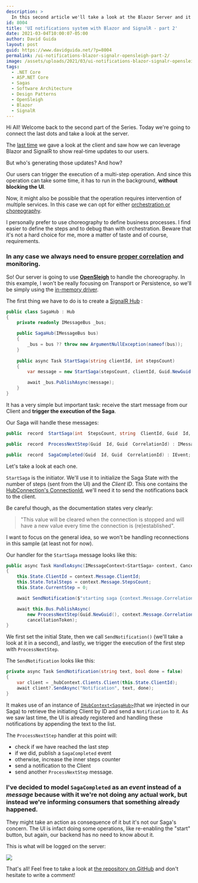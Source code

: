 ```yaml
---
description: >
  In this second article we'll take a look at the Blazor Server and it's SignalR integration with OpenSleigh.
id: 8004
title: 'UI notifications system with Blazor and SignalR - part 2'
date: 2021-03-04T10:00:07-05:00
author: David Guida
layout: post
guid: https://www.davidguida.net/?p=8004
permalink: /ui-notifications-blazor-signalr-opensleigh-part-2/
image: /assets/uploads/2021/03/ui-notifications-blazor-signalr-opensleigh-part-2.jpg
tags:
  - .NET Core
  - ASP.NET Core
  - Sagas
  - Software Architecture
  - Design Patterns
  - OpenSleigh
  - Blazor
  - SignalR
---
```


Hi All! Welcome back to the second part of the Series. Today we're going to connect the last dots and take a look at the server.

The <a href="/ui-notifications-blazor-signalr-opensleigh-part-1/" target="_blank">last time</a> we gave a look at the client and saw how we can leverage Blazor and SignalR to show real-time updates to our users.

But who's generating those updates? And how?

Our users can trigger the execution of a multi-step operation. And since this operation can take some time, it has to run in the background, **without blocking the UI**.

Now, it might also be possible that the operation requires intervention of multiple services. In this case we can opt for either <a  href="/opensleigh-a-saga-management-library-for-net-core/"  target="_blank">orchestration or choreography</a>.

I personally prefer to use choreography to define business processes. I find easier to define the steps and to debug than with orchestration. Beware that it's not a hard choice for me, more a matter of taste and of course, requirements.

### In any case we always need to ensure <a href="/event-sourcing-on-azure-part-4-integration-events/" target='_blank'>proper correlation</a> and monitoring.

So! Our server is going to use <a href="https://www.opensleigh.net" target="_blank">**OpenSleigh**</a> to handle the choreography. In this example, I won't be really focusing on Transport or Persistence, so we'll be simply using the <a  href="https://www.nuget.org/packages/OpenSleigh.Persistence.InMemory/"  target='_blank'>in-memory driver</a>.

The first thing we have to do is to create a <a href="https://docs.microsoft.com/en-us/aspnet/core/signalr/hubs?view=aspnetcore-5.0&WT.mc_id=DOP-MVP-5003878" target="_blank">SignalR Hub</a> :

```csharp
public class SagaHub : Hub
{
    private readonly IMessageBus _bus;

    public SagaHub(IMessageBus bus)
    {
        _bus = bus ?? throw new ArgumentNullException(nameof(bus));
    }
    
    public async Task StartSaga(string clientId, int stepsCount)
    {
        var message = new StartSaga(stepsCount, clientId, Guid.NewGuid(), Guid.NewGuid());

        await _bus.PublishAsync(message);
    }
}
```
It has a very simple but important task: receive the start message from our Client and **trigger the execution of the Saga**.

Our Saga will handle these messages:

```csharp
public  record  StartSaga(int  StepsCount, string  ClientId, Guid  Id, Guid  CorrelationId) : IMessage;

public  record  ProcessNextStep(Guid  Id, Guid  CorrelationId) : IMessage;

public  record  SagaCompleted(Guid  Id, Guid  CorrelationId) : IEvent;
```

Let's take a look at each one.

`StartSaga` is the initiator. We'll use it to initialize the Saga State with the number of steps (sent from the UI) and the *Client ID*. This one contains the <a  href="https://docs.microsoft.com/en-us/dotnet/api/microsoft.aspnetcore.signalr.client.hubconnection.connectionid?view=aspnetcore-3.0?WT.mc_id=DOP-MVP-5003878" target="_blank">HubConnection's ConnectionId</a>, we'll need it to send the notifications back to the client.

Be careful though, as the documentation states very clearly:

> "This value will be cleared when the connection is stopped and will have a new value every time the connection is (re)established".

I want to focus on the general idea, so we won't be handling reconnections in this sample (at least not for now).

Our handler for the `StartSaga` message looks like this:

```csharp
public async Task HandleAsync(IMessageContext<StartSaga> context, CancellationToken cancellationToken = default) 
{
	this.State.ClientId = context.Message.ClientId;
	this.State.TotalSteps = context.Message.StepsCount;
	this.State.CurrentStep = 0;

	await SendNotification($"starting saga {context.Message.CorrelationId} with {State.TotalSteps} total steps...");

	await this.Bus.PublishAsync(
	    new ProcessNextStep(Guid.NewGuid(), context.Message.CorrelationId),
	    cancellationToken);
}
```

We first set the initial State, then we call `SendNotification()`  (we'll take a look at it in a second), and lastly, we trigger the execution of the first step with `ProcessNextStep`.

The `SendNotification` looks like this:
```csharp
private async Task SendNotification(string text, bool done = false)
{
    var client = _hubContext.Clients.Client(this.State.ClientId);
    await client?.SendAsync("Notification", text, done);
}
```
It makes use of an instance of <a href="https://docs.microsoft.com/en-us/aspnet/core/signalr/hubcontext?view=aspnetcore-5.0&WT.mc_id=DOP-MVP-5003878#get-an-instance-of-ihubcontext" target="_blank">`IHubContext<SagaHub>`</a>(that we injected in our Saga) to retrieve the initiating Client by ID and send a `Notification` to it. 
As we saw last time, the UI is already registered and handling these notifications by appending the text to the list.

The `ProcessNextStep` handler at this point will:
- check if we have reached the last step
- if we did, publish a `SagaCompleted` event
- otherwise, increase the inner steps counter
- send a notification to the Client
- send another `ProcessNextStep` message.

### I've decided to model `SagaCompleted` as an *event* instead of a *message* because with it we're not doing any actual work, but instead we're informing consumers that something already happened. 

They might take an action as consequence of it but it's not our Saga's concern. The UI is infact doing some operations, like re-enabling the "start" button, but again, our backend has no need to know about it. 

This is what will be logged on the server:

<p class="center">
<img class="" src="/assets/uploads/2021/03/opensleigh-sample8-server.png" />
</p>

That's all! Feel free to take a look at <a  href="https://github.com/mizrael/OpenSleigh/tree/develop/samples/Sample8" target="_blank">the repository on GitHub</a> and don't hesitate to write a comment!